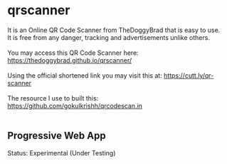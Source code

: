 # qrscanner
It is an Online QR Code Scanner from TheDoggyBrad that is easy to use.
<br>
It is free from any danger, tracking and advertisements unlike others.
<br>
<br>
You may access this QR Code Scanner here: https://thedoggybrad.github.io/qrscanner/
<br>
<br>
Using the official shortened link you may visit this at: https://cutt.ly/qr-scanner
<br>
<br>
The resource I use to built this: https://github.com/gokulkrishh/qrcodescan.in
<br>
<br>
## Progressive Web App
Status: Experimental (Under Testing)
